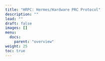 ```yaml
---
title: "HRPC: Hermes/Hardware PRC Protocol"
description: ""
lead: ""
draft: false
images: []
menu:
  docs:
    parent: "overview"
weight: 25
toc: true
---
```


